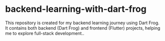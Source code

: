 # backend-learning-with-dart-frog
This repository is created for my backend learning journey using Dart Frog. It contains both backend (Dart Frog) and frontend (Flutter) projects, helping me to explore full-stack development..

